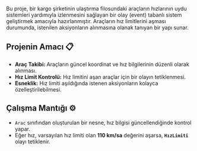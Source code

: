 Bu proje, bir kargo şirketinin ulaştırma filosundaki araçların hızlarının uydu sistemleri yardımıyla izlenmesini sağlayan bir olay (event) tabanlı sistem geliştirmek amacıyla hazırlanmıştır. Araçların hız limitlerini aşması durumunda, istenilen aksiyonların alınmasına olanak tanıyan bir yapı sunar.

## Projenin Amacı 📋

- **Araç Takibi:** Araçların güncel koordinat ve hız bilgilerinin düzenli olarak alınması.
- **Hız Limit Kontrolü:** Hız limitini aşan araçlar için bir olayın tetiklenmesi.
- **Esneklik:** Hız limiti aşıldığında istenen aksiyonların kolayca özelleştirilebilmesi.
## Çalışma Mantığı ⚙️
- `Arac` sınıfından oluşturulan bir nesne, hız bilgisi güncellendiğinde kontrol yapar.
- Eğer hız, varsayılan hız limiti olan **110 km/sa** değerini aşarsa, **`HızLimiti`** olayı tetiklenir.
